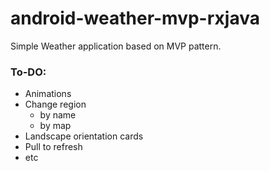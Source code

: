 # android-weather-mvp-rxjava

Simple Weather application based on MVP pattern.

### To-DO:
* Animations
* Change region 
  * by name
  * by map
* Landscape orientation cards
* Pull to refresh
* etc
